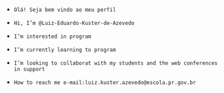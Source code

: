 -     Olá! Seja bem vindo ao meu perfil 
-     Hi, I’m @Luiz-Eduardo-Kuster-de-Azevedo
-     I’m interested in program
-     I’m currently learning to program
-     I’m looking to collaborat with my students and the web conferences in support
-     How to reach me e-mail:luiz.kuster.azevedo@escola.pr.gov.br

<!---
Luiz-Eduardo-Kuster-de-Azevedo/Luiz-Eduardo-Kuster-de-Azevedo is a ✨ special ✨ repository because its `README.md` (this file) appears on your GitHub profile.
You can click the Preview link to take a look at your changes.
--->
